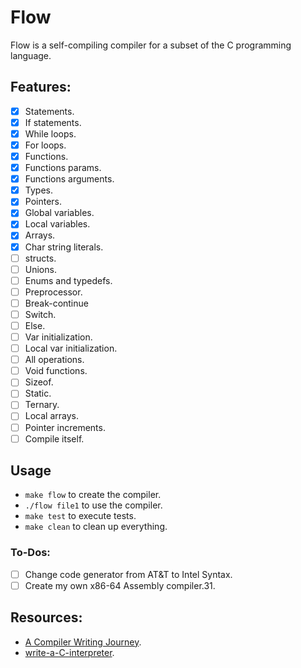 # Flow

Flow is a self-compiling compiler for a subset of the C programming language.

## Features:
- [x] Statements.
- [x] If statements.
- [x] While loops.
- [x] For loops.
- [x] Functions.
- [x] Functions params.
- [x] Functions arguments.
- [x] Types.
- [x] Pointers.
- [x] Global variables.
- [x] Local variables.
- [x] Arrays.
- [x] Char string literals.
- [ ] structs.
- [ ] Unions.
- [ ] Enums and typedefs.
- [ ] Preprocessor.
- [ ] Break-continue
- [ ] Switch.
- [ ] Else.
- [ ] Var initialization.
- [ ] Local var initialization.
- [ ] All operations.
- [ ] Void functions.
- [ ] Sizeof.
- [ ] Static.
- [ ] Ternary.
- [ ] Local arrays.
- [ ] Pointer increments.
- [ ] Compile itself.

## Usage

- `make flow` to create the compiler.  
- `./flow file1` to use the compiler.  
- `make test` to execute tests.  
- `make clean` to clean up everything.  



### To-Dos:
- [ ] Change code generator from AT&T to Intel Syntax.
- [ ] Create my own x86-64 Assembly compiler.31.

## Resources:

- [A Compiler Writing Journey](https://github.com/DoctorWkt/acwj).
- [write-a-C-interpreter](https://github.com/lotabout/write-a-C-interpreter).

